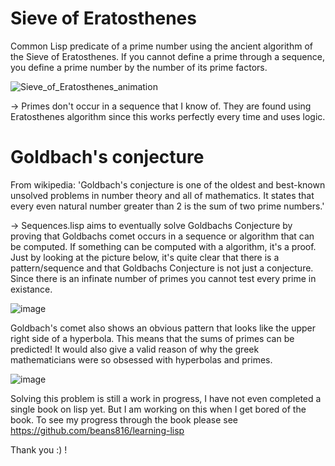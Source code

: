 # Sieve of Eratosthenes

Common Lisp predicate of a prime number using the ancient algorithm of the Sieve of Eratosthenes. 
If you cannot define a prime through a sequence, you define a prime number by the number of its prime factors.

![Sieve_of_Eratosthenes_animation](https://user-images.githubusercontent.com/22084147/228866250-38f952ff-5ef1-4347-b205-f0b673badd70.gif)
 
-> Primes don't occur in a sequence that I know of. They are found using Eratosthenes algorithm since this works perfectly every time and uses logic.

# Goldbach's conjecture

From wikipedia: 'Goldbach's conjecture is one of the oldest and best-known unsolved problems in number theory and all of mathematics. It states that every even natural number greater than 2 is the sum of two prime numbers.'

-> Sequences.lisp aims to eventually solve Goldbachs Conjecture by proving that Goldbachs comet occurs in a sequence or algorithm that can be computed. If something can be computed with a algorithm, it's a proof. Just by looking at the picture below, it's quite clear that there is a pattern/sequence and that Goldbachs Conjecture is not just a conjecture. Since there is an infinate number of primes you cannot test every prime in existance.

![image](https://user-images.githubusercontent.com/22084147/232312777-21793763-1e14-4df0-99d2-76fefc66a906.png)


Goldbach's comet also shows an obvious pattern that looks like the upper right side of a hyperbola. This means that the sums of primes can be predicted! It would also give a valid reason of why the greek mathematicians were so obsessed with hyperbolas and primes.

![image](https://user-images.githubusercontent.com/22084147/232313289-abfe39ab-b15c-4348-a085-53bbc38971cb.png)

Solving this problem is still a work in progress, I have not even completed a single book on lisp yet. But I am working on this when I get bored of the book. To see my progress through the book please see https://github.com/beans816/learning-lisp

Thank you :) !
